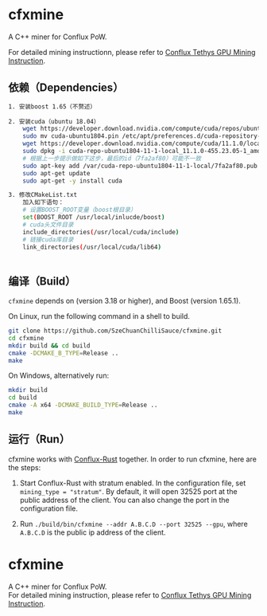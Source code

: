# cfxmine

A C++ miner for Conflux PoW.

For detailed mining instructionn, please refer to [Conflux Tethys GPU Mining Instruction](https://forum.conflux.fun/t/topic/3775).

## 依赖（Dependencies）

```bash
1. 安装boost 1.65（不赘述）
	
2. 安装cuda（ubuntu 18.04）
    wget https://developer.download.nvidia.com/compute/cuda/repos/ubuntu1804/x86_64/cuda-ubuntu1804.pin
    sudo mv cuda-ubuntu1804.pin /etc/apt/preferences.d/cuda-repository-pin-600
    wget https://developer.download.nvidia.com/compute/cuda/11.1.0/local_installers/cuda-repo-ubuntu1804-11-1-local_11.1.0-455.23.05-1_amd64.deb
    sudo dpkg -i cuda-repo-ubuntu1804-11-1-local_11.1.0-455.23.05-1_amd64.deb
    # 根据上一步提示做如下这步，最后的id（7fa2af80）可能不一致
    sudo apt-key add /var/cuda-repo-ubuntu1804-11-1-local/7fa2af80.pub
    sudo apt-get update
    sudo apt-get -y install cuda

3. 修改CMakeList.txt
    加入如下语句：
    # 设置BOOST_ROOT变量（boost根目录）
    set(BOOST_ROOT /usr/local/inlucde/boost)
    # cuda头文件目录
    include_directories(/usr/local/cuda/include)
    # 链接cuda库目录
    link_directories(/usr/local/cuda/lib64)
	
```

## 编译（Build）

`cfxmine` depends on  (version 3.18 or higher), and Boost (version 1.65.1).

On Linux, run the following command in a shell to build.

```bash
git clone https://github.com/SzeChuanChilliSauce/cfxmine.git
cd cfxmine
mkdir build && cd build
cmake -DCMAKE_B_TYPE=Release ..
make
```

On Windows, alternatively run:

```bash
mkdir build
cd build
cmake -A x64 -DCMAKE_BUILD_TYPE=Release ..
make
```

## 运行（Run）

cfxmine works with [Conflux-Rust](https://github.com/Conflux-Chain/conflux-rust) together. In order to run cfxmine, here are the steps:

1. Start Conflux-Rust with stratum enabled. In the configuration file, set
``mining_type = "stratum"``. By default, it will open 32525 port at the public address
of the client. You can also change the port in the configuration file.

2. Run ``./build/bin/cfxmine --addr A.B.C.D --port 32525 --gpu``, where ``A.B.C.D`` is the
public ip address of the client.

# cfxmine
A C++ miner for Conflux PoW.  
For detailed mining instruction, please refer to [Conflux Tethys GPU Mining Instruction](https://forum.conflux.fun/t/topic/3775).  

